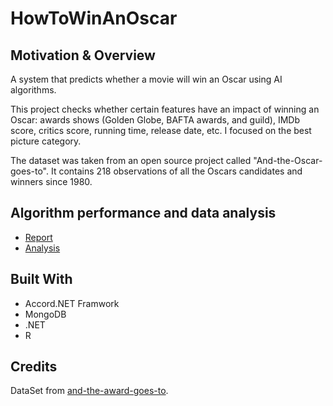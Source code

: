 # HowToWinAnOscar


## Motivation & Overview  
A system that predicts whether a movie will win an Oscar using AI algorithms.

This project checks whether certain features have an impact of winning an Oscar: awards shows (Golden Globe, BAFTA awards, and guild), IMDb score, critics score, running time, release date, etc. I focused on the best picture category.

The dataset was taken from an open source project called "And-the-Oscar-goes-to". It contains 218 observations of all the Oscars candidates and winners since 1980.

## Algorithm performance and data analysis

- [Report](Report.md)
- [Analysis](Analysis.md)

## Built With
- Accord.NET Framwork
-  MongoDB
- .NET
- R


## Credits

DataSet from [and-the-award-goes-to](https://github.com/scruwys/and-the-award-goes-to).
